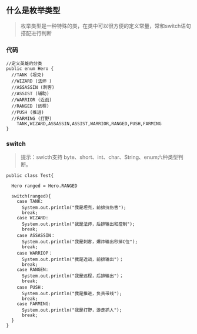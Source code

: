 ## 什么是枚举类型
> 枚举类型是一种特殊的类，在类中可以很方便的定义常量，常和switch语句搭配进行判断

### 代码
```
//定义英雄的分类
public enum Hero {
  //TANK (坦克)
  //WIZARD (法师 )
  //ASSASSIN (刺客)
  //ASSIST (辅助)
  //WARRIOR (近战)
  //RANGED (远程)
  //PUSH (推进)
  //FARMING (打野)
	TANK,WIZARD,ASSASSIN,ASSIST,WARRIOR,RANGED,PUSH,FARMING
}
```

### switch
> 提示：swicth支持 byte、short、int、char、String、enum六种类型判断。
```
public class Test{

  Hero ranged = Hero.RANGED
  
  switch(ranged){
    case TANK: 
      System.out.println("我是坦克，前排抗伤害");
      break;
    case WIZARD: 
      System.out.println("我是法师，后排输出和控制");
      break;
    case ASSASSIN： 
      System.out.println("我是刺客，爆炸输出秒掉C位");
      break;
    case WARRIOP：
      System.out.println("我是近战，前排输出")；
      break;
    case RANGEN:
      System.out.println("我是远程，后排输出")；
      break;
    case PUSH：
      System.out.println("我是推进，负责带线");
      break;
    case FARMING:
      System.out.println("我是打野，游走抓人");
      break;
  }
}
```
